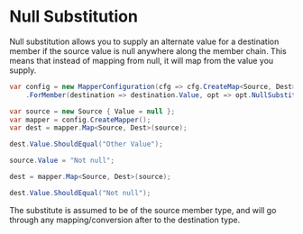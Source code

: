 # Null Substitution

Null substitution allows you to supply an alternate value for a destination member if the source value is null anywhere along the member chain. This means that instead of mapping from null, it will map from the value you supply.

```c#
var config = new MapperConfiguration(cfg => cfg.CreateMap<Source, Dest>()
    .ForMember(destination => destination.Value, opt => opt.NullSubstitute("Other Value")), loggerFactory);

var source = new Source { Value = null };
var mapper = config.CreateMapper();
var dest = mapper.Map<Source, Dest>(source);

dest.Value.ShouldEqual("Other Value");

source.Value = "Not null";

dest = mapper.Map<Source, Dest>(source);

dest.Value.ShouldEqual("Not null");
```

The substitute is assumed to be of the source member type, and will go through any mapping/conversion after to the destination type.
